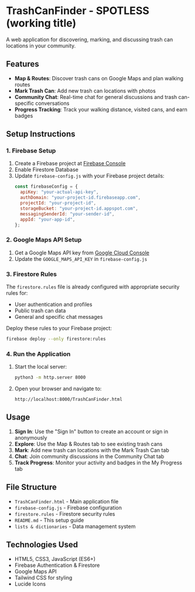 # TrashCanFinder - SPOTLESS (working title)

A web application for discovering, marking, and discussing trash can locations in your community.

## Features

- **Map & Routes**: Discover trash cans on Google Maps and plan walking routes
- **Mark Trash Can**: Add new trash can locations with photos
- **Community Chat**: Real-time chat for general discussions and trash can-specific conversations
- **Progress Tracking**: Track your walking distance, visited cans, and earn badges

## Setup Instructions

### 1. Firebase Setup

1. Create a Firebase project at [Firebase Console](https://console.firebase.google.com/)
2. Enable Firestore Database
3. Update `firebase-config.js` with your Firebase project details:
   ```javascript
   const firebaseConfig = {
     apiKey: "your-actual-api-key",
     authDomain: "your-project-id.firebaseapp.com",
     projectId: "your-project-id",
     storageBucket: "your-project-id.appspot.com",
     messagingSenderId: "your-sender-id",
     appId: "your-app-id",
   };
   ```

### 2. Google Maps API Setup

1. Get a Google Maps API key from [Google Cloud Console](https://console.cloud.google.com/)
2. Update the `GOOGLE_MAPS_API_KEY` in `firebase-config.js`

### 3. Firestore Rules

The `firestore.rules` file is already configured with appropriate security rules for:

- User authentication and profiles
- Public trash can data
- General and specific chat messages

Deploy these rules to your Firebase project:

```bash
firebase deploy --only firestore:rules
```

### 4. Run the Application

1. Start the local server:

   ```bash
   python3 -m http.server 8000
   ```

2. Open your browser and navigate to:
   ```
   http://localhost:8000/TrashCanFinder.html
   ```

## Usage

1. **Sign In**: Use the "Sign In" button to create an account or sign in anonymously
2. **Explore**: Use the Map & Routes tab to see existing trash cans
3. **Mark**: Add new trash can locations with the Mark Trash Can tab
4. **Chat**: Join community discussions in the Community Chat tab
5. **Track Progress**: Monitor your activity and badges in the My Progress tab

## File Structure

- `TrashCanFinder.html` - Main application file
- `firebase-config.js` - Firebase configuration
- `firestore.rules` - Firestore security rules
- `README.md` - This setup guide
- `lists & dictionaries` - Data management system

## Technologies Used

- HTML5, CSS3, JavaScript (ES6+)
- Firebase Authentication & Firestore
- Google Maps API
- Tailwind CSS for styling
- Lucide Icons

